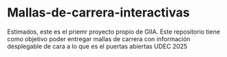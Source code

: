 # Mallas-de-carrera-interactivas
Estimados, este es el priemr proyecto propio de GIIA. Este repositorio tiene como objetivo poder entregar mallas de carrera con información desplegable de cara a lo que es el puertas abiertas UDEC 2025
